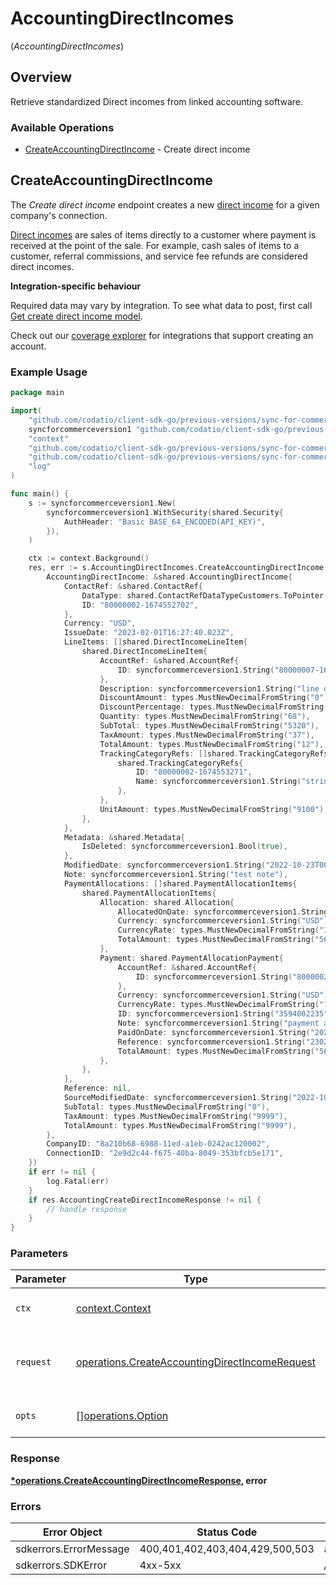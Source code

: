 # AccountingDirectIncomes
(*AccountingDirectIncomes*)

## Overview

Retrieve standardized Direct incomes from linked accounting software.

### Available Operations

* [CreateAccountingDirectIncome](#createaccountingdirectincome) - Create direct income

## CreateAccountingDirectIncome

The *Create direct income* endpoint creates a new [direct income](https://docs.codat.io/accounting-api#/schemas/DirectIncome) for a given company's connection.

[Direct incomes](https://docs.codat.io/accounting-api#/schemas/DirectIncome) are sales of items directly to a customer where payment is received at the point of the sale. For example, cash sales of items to a customer, referral commissions, and service fee refunds are considered direct incomes.

**Integration-specific behaviour**

Required data may vary by integration. To see what data to post, first call [Get create direct income model](https://docs.codat.io/accounting-api#/operations/get-create-directIncomes-model).

Check out our [coverage explorer](https://knowledge.codat.io/supported-features/accounting?view=tab-by-data-type&dataType=directIncomes) for integrations that support creating an account.


### Example Usage

```go
package main

import(
	"github.com/codatio/client-sdk-go/previous-versions/sync-for-commerce-version-1/pkg/models/shared"
	syncforcommerceversion1 "github.com/codatio/client-sdk-go/previous-versions/sync-for-commerce-version-1"
	"context"
	"github.com/codatio/client-sdk-go/previous-versions/sync-for-commerce-version-1/pkg/types"
	"github.com/codatio/client-sdk-go/previous-versions/sync-for-commerce-version-1/pkg/models/operations"
	"log"
)

func main() {
    s := syncforcommerceversion1.New(
        syncforcommerceversion1.WithSecurity(shared.Security{
            AuthHeader: "Basic BASE_64_ENCODED(API_KEY)",
        }),
    )

    ctx := context.Background()
    res, err := s.AccountingDirectIncomes.CreateAccountingDirectIncome(ctx, operations.CreateAccountingDirectIncomeRequest{
        AccountingDirectIncome: &shared.AccountingDirectIncome{
            ContactRef: &shared.ContactRef{
                DataType: shared.ContactRefDataTypeCustomers.ToPointer(),
                ID: "80000002-1674552702",
            },
            Currency: "USD",
            IssueDate: "2023-02-01T16:27:40.023Z",
            LineItems: []shared.DirectIncomeLineItem{
                shared.DirectIncomeLineItem{
                    AccountRef: &shared.AccountRef{
                        ID: syncforcommerceversion1.String("80000007-1671793811"),
                    },
                    Description: syncforcommerceversion1.String("line description 1"),
                    DiscountAmount: types.MustNewDecimalFromString("0"),
                    DiscountPercentage: types.MustNewDecimalFromString("0"),
                    Quantity: types.MustNewDecimalFromString("68"),
                    SubTotal: types.MustNewDecimalFromString("5320"),
                    TaxAmount: types.MustNewDecimalFromString("37"),
                    TotalAmount: types.MustNewDecimalFromString("12"),
                    TrackingCategoryRefs: []shared.TrackingCategoryRefs{
                        shared.TrackingCategoryRefs{
                            ID: "80000002-1674553271",
                            Name: syncforcommerceversion1.String("string"),
                        },
                    },
                    UnitAmount: types.MustNewDecimalFromString("9100"),
                },
            },
            Metadata: &shared.Metadata{
                IsDeleted: syncforcommerceversion1.Bool(true),
            },
            ModifiedDate: syncforcommerceversion1.String("2022-10-23T00:00:00Z"),
            Note: syncforcommerceversion1.String("test note"),
            PaymentAllocations: []shared.PaymentAllocationItems{
                shared.PaymentAllocationItems{
                    Allocation: shared.Allocation{
                        AllocatedOnDate: syncforcommerceversion1.String("2023-02-01T16:27:40.023Z"),
                        Currency: syncforcommerceversion1.String("USD"),
                        CurrencyRate: types.MustNewDecimalFromString("1"),
                        TotalAmount: types.MustNewDecimalFromString("560"),
                    },
                    Payment: shared.PaymentAllocationPayment{
                        AccountRef: &shared.AccountRef{
                            ID: syncforcommerceversion1.String("80000028-1671794219"),
                        },
                        Currency: syncforcommerceversion1.String("USD"),
                        CurrencyRate: types.MustNewDecimalFromString("1"),
                        ID: syncforcommerceversion1.String("3594002235"),
                        Note: syncforcommerceversion1.String("payment allocations note"),
                        PaidOnDate: syncforcommerceversion1.String("2023-02-01T16:27:40.023Z"),
                        Reference: syncforcommerceversion1.String("230202 1217"),
                        TotalAmount: types.MustNewDecimalFromString("560"),
                    },
                },
            },
            Reference: nil,
            SourceModifiedDate: syncforcommerceversion1.String("2022-10-23T00:00:00Z"),
            SubTotal: types.MustNewDecimalFromString("0"),
            TaxAmount: types.MustNewDecimalFromString("9999"),
            TotalAmount: types.MustNewDecimalFromString("9999"),
        },
        CompanyID: "8a210b68-6988-11ed-a1eb-0242ac120002",
        ConnectionID: "2e9d2c44-f675-40ba-8049-353bfcb5e171",
    })
    if err != nil {
        log.Fatal(err)
    }
    if res.AccountingCreateDirectIncomeResponse != nil {
        // handle response
    }
}
```

### Parameters

| Parameter                                                                                                            | Type                                                                                                                 | Required                                                                                                             | Description                                                                                                          |
| -------------------------------------------------------------------------------------------------------------------- | -------------------------------------------------------------------------------------------------------------------- | -------------------------------------------------------------------------------------------------------------------- | -------------------------------------------------------------------------------------------------------------------- |
| `ctx`                                                                                                                | [context.Context](https://pkg.go.dev/context#Context)                                                                | :heavy_check_mark:                                                                                                   | The context to use for the request.                                                                                  |
| `request`                                                                                                            | [operations.CreateAccountingDirectIncomeRequest](../../pkg/models/operations/createaccountingdirectincomerequest.md) | :heavy_check_mark:                                                                                                   | The request object to use for the request.                                                                           |
| `opts`                                                                                                               | [][operations.Option](../../pkg/models/operations/option.md)                                                         | :heavy_minus_sign:                                                                                                   | The options for this request.                                                                                        |

### Response

**[*operations.CreateAccountingDirectIncomeResponse](../../pkg/models/operations/createaccountingdirectincomeresponse.md), error**

### Errors

| Error Object                    | Status Code                     | Content Type                    |
| ------------------------------- | ------------------------------- | ------------------------------- |
| sdkerrors.ErrorMessage          | 400,401,402,403,404,429,500,503 | application/json                |
| sdkerrors.SDKError              | 4xx-5xx                         | */*                             |
